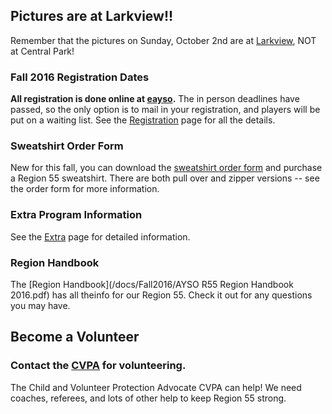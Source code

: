 ## Pictures are at Larkview!!

Remember that the pictures on Sunday, October 2nd are at [Larkview](https://goo.gl/maps/BwgsL), NOT at Central Park!

<!--
### Region 55 Challenger Sports U6-U8 Spring Program

Please see the [flyer](/docs/Spring2016/AYSO-55-Skills-League-Flyer-Feb-2016.pdf) 
for more information. REGISTER ONLINE at 
[WWW.CHALLENGERSPORTS.COM](https://challenger.mycustomevent.com/ShoppingCart.aspx?com=detailview&iid=81345&m=0&cid=313&zip=92647&zipdis=30&returncom=productlist). If you have any questions please contact: Oli Sharp at phone 760-536-4468 or
 email osharp@challengersports.com

### British Soccer Camps

![BSC Logo](/images/BSC2015-WebBanners-125x125.jpg) Region 55 will host 
2 soccer camps this summer. The weeks are July 11 - July 15 2016, and August 1 - August 5, 2016. To sign up, visit the [Challenger Sports](https://challenger.configio.com/ShoppingCart.aspx?com=productlist&txt=AYSO%20Region%2055&zip=92647&zipdis=30&cid=321&m=0&srch=t) site.

New! There is also an Extra camp from August 18 = August 21, 2016. Check 
out [Challenger Sports](https://challenger.configio.com/ShoppingCart.aspx?com=productlist&txt=AYSO%20Region%2055&zip=92647&zipdis=30&cid=321&m=0&srch=t) to sign up.

![British Soccer Camps](/images/BSC2015-WebBanners-720x80.jpg)

### Coach and Referee Training

Fall 2016 coach and referee training for coaches, new regional referees, 
and referees seeking to upgrade their badge will be offered at the 
Area K Training Academy on August 6-8, 2016.

More details can be found at (http://www.ayso11k.org/training_academy/training_academy.shtml) or check out this [flyer](/docs/Fall2016/TrainingAcademy2016.pdf)

-->

### Fall 2016 Registration Dates

<strong>All registration is done online at 
[eayso](http://www.eayso.org).</strong> The in person deadlines have 
passed, so the only option is to mail in your registration, and players 
will be put on a waiting list. See the [Registration](/registration.html) 
page for all the details.


### Sweatshirt Order Form

New for this fall, you can download the [sweatshirt order form](/docs/Fall2015/Sweatshirt_order_form.pdf) and purchase a Region 55 
sweatshirt. There are both pull over and zipper versions -- see the 
order form for more information.

### Extra Program Information

See the [Extra](/extra/) page for detailed information.

<!--
### Spring 2015 Soccer Registration

[Spring Soccer Information](/docs/Spring2015/Spring-2015-Soccer-Registration.pdf) is now available. Spring is Coach Select (coaches put together their teams). If you are interested in
coaching (forming a team), please contact our Spring Director (see [Division Coordinators](division-coordinators.html) page). All coaches are subject
to approval and not guaranteed a team.

-->

### Region Handbook

The [Region Handbook](/docs/Fall2016/AYSO R55 Region Handbook 2016.pdf) has 
all theinfo for our Region 55. Check it out for any questions you may have.

## Become a Volunteer

### Contact the [CVPA](mailto://cvpa@ayso55.org) for volunteering.

The Child and Volunteer Protection Advocate CVPA can help! We need coaches, 
referees, and lots of other help to keep Region 55 strong.

<!-- 
## AYSO VIP Program

Region 55 is starting up a VIP program! In the meantime, please see
[Region 143's](http://www.ayso143.org/vip) site for more information on the 
VIP program. Remember, AYSO is Everyone Plays!
-->
